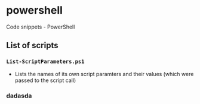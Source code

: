 # powershell
Code snippets - PowerShell

## List of scripts

### `List-ScriptParameters.ps1`
- Lists the names of its own script paramters and their values (which were passed to the script call)

### dadasda
